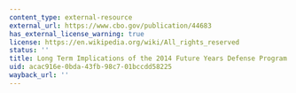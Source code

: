 ```yaml
---
content_type: external-resource
external_url: https://www.cbo.gov/publication/44683
has_external_license_warning: true
license: https://en.wikipedia.org/wiki/All_rights_reserved
status: ''
title: Long Term Implications of the 2014 Future Years Defense Program
uid: acac916e-0bda-43fb-98c7-01bccdd58225
wayback_url: ''
---
```

